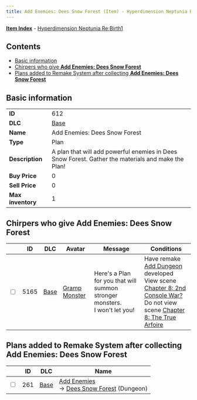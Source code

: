 ```yaml
---
title: Add Enemies: Dees Snow Forest (Item) - Hyperdimension Neptunia Re;Birth1
---
```


[**Item Index**](/neptunia/rb1/item/index.html) - [Hyperdimension Neptunia Re;Birth1](/neptunia/rb1)

## Contents

- [Basic information](#basic-information)
- [Chirpers who give **Add Enemies: Dees Snow Forest**](#chirpers-who-give-add-enemies-dees-snow-forest)
- [Plans added to Remake System after collecting **Add Enemies: Dees Snow Forest**](#plans-added-to-remake-system-after-collecting-add-enemies-dees-snow-forest)

## Basic information

|   |   |
| -- | -- |
| **ID** | 612 |
| **DLC** | [Base](/neptunia/rb1/dlc/1-base.html) |
| **Name** | Add Enemies: Dees Snow Forest |
| **Type** | Plan |
| **Description** | A plan that will add powerful enemies in Dees Snow Forest. Gather the materials and make the Plan! |
| **Buy Price** | 0 |
| **Sell Price** | 0 |
| **Max inventory** | 1 |


## Chirpers who give **Add Enemies: Dees Snow Forest**

|    | ID | DLC | Avatar | Message | Conditions |
| -- | -- | --- | ------ | ------- | ---------- |
| <input type="checkbox" id="rb1-chirper-event-1-5165" class="trackbox" /> | 5165 | [Base](/neptunia/rb1/dlc/1-base.html) | [Gramp Monster](/neptunia/rb1/undefined/1-243-gramp-monster.html) | Here's a Plan for you that will summon stronger monsters.<br />I won't let you! | Have remake [Add Dungeon](/neptunia/rb1/remake/1-224-add-dungeon.html) developed<br />View scene [Chapter 8: 2nd Console War?](/neptunia/rb1/scene/1-802-chapter-8-2nd-console-war.html)<br />Do not view scene [Chapter 8: The True Arfoire](/neptunia/rb1/scene/1-807-chapter-8-the-true-arfoire.html) |


## Plans added to Remake System after collecting **Add Enemies: Dees Snow Forest**

|    | ID | DLC | Name |
| -- | -- | --- | ---- |
| <input type="checkbox" id="rb1-remake-1-261" class="trackbox" /> | 261 | [Base](/neptunia/rb1/dlc/1-base.html) | [Add Enemies](/neptunia/rb1/remake/1-261-add-enemies.html)<br /> → [Dees Snow Forest](/neptunia/rb1/dungeon/1-121-dees-snow-forest.html) (Dungeon) |
